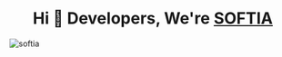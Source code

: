 <h1 align="center">Hi 👋 Developers, We're <a href="https://100rabhcsmc.github.io/Me.io/" target="blank">
SOFTIA</a></h1>


![softia](https://github.com/user-attachments/assets/919331e3-bd33-4c63-a348-dfdcb5829a3b)
